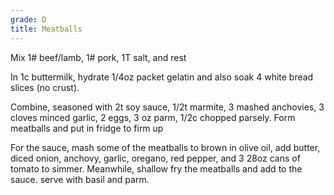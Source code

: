 ```yaml
---
grade: D
title: Meatballs
---
```

<!-- stub -->
<!-- endstub -->
Mix 1# beef/lamb, 1# pork, 1T salt, and rest

In 1c buttermilk, hydrate 1/4oz packet gelatin and also soak 4 white bread slices (no crust). 

Combine, seasoned with 2t soy sauce, 1/2t marmite, 3 mashed anchovies, 3 cloves minced garlic, 2 eggs, 3 oz parm, 1/2c chopped parsely. 
Form meatballs and put in fridge to firm up

For the sauce, mash some of the meatballs to brown in olive oil, add butter, diced onion, anchovy, garlic, oregano, red pepper, and 3 28oz cans of tomato to simmer. Meanwhile, shallow fry the meatballs and add to the sauce. serve with basil and parm.